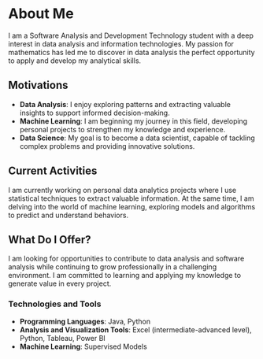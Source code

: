 # About Me

I am a Software Analysis and Development Technology student with a deep interest in data analysis and information technologies. My passion for mathematics has led me to discover in data analysis the perfect opportunity to apply and develop my analytical skills.

## Motivations

- **Data Analysis**: I enjoy exploring patterns and extracting valuable insights to support informed decision-making.  
- **Machine Learning**: I am beginning my journey in this field, developing personal projects to strengthen my knowledge and experience.  
- **Data Science**: My goal is to become a data scientist, capable of tackling complex problems and providing innovative solutions.  

## Current Activities

I am currently working on personal data analytics projects where I use statistical techniques to extract valuable information. At the same time, I am delving into the world of machine learning, exploring models and algorithms to predict and understand behaviors.  

## What Do I Offer?

I am looking for opportunities to contribute to data analysis and software analysis while continuing to grow professionally in a challenging environment. I am committed to learning and applying my knowledge to generate value in every project.  

### Technologies and Tools  

- **Programming Languages**: Java, Python  
- **Analysis and Visualization Tools**: Excel (intermediate-advanced level), Python, Tableau, Power BI  
- **Machine Learning**: Supervised Models  
